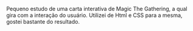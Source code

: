 Pequeno estudo de uma carta interativa de Magic The Gathering, a qual gira com a interação do usuário.
Utilizei de Html e CSS para a mesma, gostei bastante do resultado.
